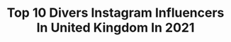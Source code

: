 ---
title: Top 10 Divers Instagram Influencers In United Kingdom In 2021
description: >-
  Find top divers Instagram influencers in United Kingdom in 2021. Most popular hashtags: #love #wearediversity #equality #blm.
platform: Instagram
hits: 233
text_top: Discover the best Instagram accounts on inBeat.
text_bottom: Our platform aggregates 233 Instagram influencers like this in United Kingdom for you to work with.
profiles:
  - username: "leenaalfishawyofficial"
    fullname: >-
      LEENA FAROUK ALFISHAWY
    bio: >-
      16!❤️🇪🇬Actor,Singer,Writer,Diver & dancer #detailerTM @imperfectbyemm😍use code leenaalfishawyofficial50 for $ off for @bijouxlove.fr
    location: "United Kingdom"
    followers: 51679
    engagement: 468
    commentsToLikes: 0.050695
    id: ckap6agsvf2tq0i78hyrj98qg
    verified: false
    hashtags: "#leenaalfishawy, #hindelhinnawy, #family, #love"
  - username: "rosshaslam"
    fullname: >-
      ROSS HASLAM
    bio: >-
      Sheffield•GB Diver @nurokor ⚡ @w_modelmgmt for enquiries contact craig@wmodel.co.uk
    location: "United Kingdom"
    followers: 43294
    engagement: 812
    commentsToLikes: 0.016031
    id: ck6u0et9yf9y20j71rbaojvga
    verified: false
    hashtags: "#oneplusnord, #oneplus, #oneplusuk, #shotononeplus"
  - username: "georgiaalewiss"
    fullname: >-
      Georgia Lewis
    bio: >-
      You can’t put a time limit on creativity ♡ My @diversity_official family✌🏽 Come learn with us on @20dvofficial ! Tik tok-geolewis
    location: "United Kingdom"
    followers: 9674
    engagement: 1079
    commentsToLikes: 0.032364
    id: ck5hixsxqfnp20i11il065bq3
    verified: false
    hashtags: "#gocrazychallenge, #fitness, #coppafeel, #moodswings"
  - username: "4cchronicles"
    fullname: >-
      4C • C H R O N I C L E S
    bio: >-
      👩🏾‍🔬💊 A journey of Health&Growth | 🇬🇧 Celebrating 4C diversity 📧 4cchronicles@gmail.com
    location: "United Kingdom"
    followers: 17667
    engagement: 446
    commentsToLikes: 0.059481
    id: ck15sl11ldjk00i19fh7g2geh
    verified: false
    hashtags: "#washday, #washdayroutine, #afrobun, #explorepage"
  - username: "gazawiyaaa"
    fullname: >-
      💍🌹 غيداء رمضان       Doctor
    bio: >-
      Surgeon in the making 💉 @Nike Girl Business Owner Scuba Diver Equestrian JL 🤍💍
    location: "United Kingdom"
    followers: 39513
    engagement: 569
    commentsToLikes: 0.024212
    id: ck6tqe267qwwz0j7127oss489
    verified: false
    hashtags: "#internationalwomensday, #blacklivesmatter"
  - username: "hodhenliaden"
    fullname: >-
      60lbs⬇️🙋🏾‍♀️
    bio: >-
      👸🏾Founder of @thedarkskinsisters @dffgclub @deardivorcedgirl 📸 Diversity & Womens campaigner 💻 Hodhenliaden@gmail.com
    location: "United Kingdom"
    followers: 47803
    engagement: 311
    commentsToLikes: 0.036038
    id: ck6ucn1gegjr80j71w15torku
    verified: false
    hashtags: "#weightlossjourney, #clinique, #weightlosstransformation, #weightloss"
  - username: "adam_mckop"
    fullname: >-
      Adam McKop
    bio: >-
      Member @its_dvjofficial Dance with @diversity_official Dream•Believe•Achieve Diversity Connected Tour Tickets 👇🏾👇🏾👇🏾👇🏾
    location: "United Kingdom"
    followers: 9630
    engagement: 868
    commentsToLikes: 0.016658
    id: ck6u80y59osow0j71twtcqsoz
    verified: false
    hashtags: "#justice, #blm, #wearediversity, #equality"
  - username: "pulpriot.uk"
    fullname: >-
      Pulp Riot UK
    bio: >-
      We want to celebrate artist’s work from every background to create a better, more inclusive, diverse world. #pulpriotuk #pulpriotdiversity
    location: "United Kingdom"
    followers: 39952
    engagement: 259
    commentsToLikes: 0.017899
    id: ck6tu91bbezs80j71c7nw1auq
    verified: false
    hashtags: "#pulpriothair, #hauntedhair, #pulpriotdiversity, #halloweenhair"
  - username: "tmhgram"
    fullname: >-
      Theo
    bio: >-
      16, Videographer, media editor, animator, photographer, dancer. 7 UK tours with Diversity. ADHD and autism
    location: "United Kingdom"
    followers: 13655
    engagement: 480
    commentsToLikes: 0.026726
    id: ck6u80wqvoshd0j71nnhzkpg6
    verified: false
    hashtags: "#love, #bolingp1, #canon600d, #justice"
  - username: "darceybussellofficial"
    fullname: >-
      Darcey Bussell
    bio: >-
      Darcey Bussell DBE - Former Principal of The Royal Ballet & Strictly Judge. President of the RAD, Creator of @diversedancemix www.youtube.com/c/DDMIX
    location: "United Kingdom"
    followers: 168597
    engagement: 215
    commentsToLikes: 0.008518
    id: ck0vx2mjxwu5r0i192slymfxa
    verified: true
    hashtags: "#mandarinoriental, #saveourtheatres, #imafan, #worldballetday"
---